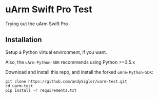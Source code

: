 # uArm Swift Pro Test

Trying out the uArm Swift Pro

## Installation

Setup a Python virtual environment, if you want.

Also, the `uArm-Python-SDK` recommends using Python >=3.5.x

Download and install this repo, and install the forked `uArm-Python-SDK`:
```
git clone https://github.com/andySigler/uarm-test.git
cd uarm-test
pip install -r requirements.txt
```
